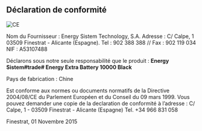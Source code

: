 ## Déclaration de conformité

![CE](http://static.energysistem.com/images/manuals/39052/54887c2a4f567.jpg)

Nom du Fournisseur : Energy Sistem Technology, S.A.
Adresse : C/ Calpe, 1
03509 Finestrat - Alicante (Espagne).
Tel : 902 388 388 // Fax : 902 119 034
NIF : A53107488

Déclarons sous notre seule responsabilité que le produit : **Energy Sistem#trade# Energy Extra Battery 10000 Black**

Pays de fabrication : Chine

Est conforme aux normes ou documents normatifs de la Directive 2004/08/CE du Parlement Européen et du Conseil du 09 mars 1999. Vous pouvez demander une copie de la declaration de conformité à l’adresse : C/ Calpe, 1 - 03509 Finestrat - Alicante (Espagne) Tel. +34 966 831 058

Finestrat, 01 Novembre 2015

